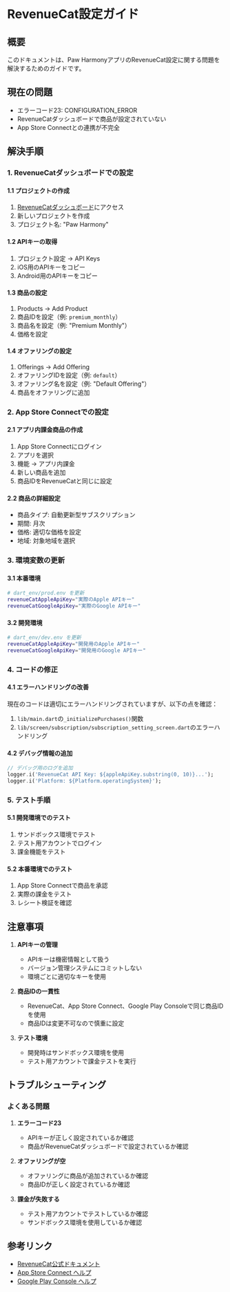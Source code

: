 # RevenueCat設定ガイド

## 概要
このドキュメントは、Paw HarmonyアプリのRevenueCat設定に関する問題を解決するためのガイドです。

## 現在の問題
- エラーコード23: CONFIGURATION_ERROR
- RevenueCatダッシュボードで商品が設定されていない
- App Store Connectとの連携が不完全

## 解決手順

### 1. RevenueCatダッシュボードでの設定

#### 1.1 プロジェクトの作成
1. [RevenueCatダッシュボード](https://app.revenuecat.com/)にアクセス
2. 新しいプロジェクトを作成
3. プロジェクト名: "Paw Harmony"

#### 1.2 APIキーの取得
1. プロジェクト設定 → API Keys
2. iOS用のAPIキーをコピー
3. Android用のAPIキーをコピー

#### 1.3 商品の設定
1. Products → Add Product
2. 商品IDを設定（例: `premium_monthly`）
3. 商品名を設定（例: "Premium Monthly"）
4. 価格を設定

#### 1.4 オファリングの設定
1. Offerings → Add Offering
2. オファリングIDを設定（例: `default`）
3. オファリング名を設定（例: "Default Offering"）
4. 商品をオファリングに追加

### 2. App Store Connectでの設定

#### 2.1 アプリ内課金商品の作成
1. App Store Connectにログイン
2. アプリを選択
3. 機能 → アプリ内課金
4. 新しい商品を追加
5. 商品IDをRevenueCatと同じに設定

#### 2.2 商品の詳細設定
- 商品タイプ: 自動更新型サブスクリプション
- 期間: 月次
- 価格: 適切な価格を設定
- 地域: 対象地域を選択

### 3. 環境変数の更新

#### 3.1 本番環境
```bash
# dart_env/prod.env を更新
revenueCatAppleApiKey="実際のApple APIキー"
revenueCatGoogleApiKey="実際のGoogle APIキー"
```

#### 3.2 開発環境
```bash
# dart_env/dev.env を更新
revenueCatAppleApiKey="開発用のApple APIキー"
revenueCatGoogleApiKey="開発用のGoogle APIキー"
```

### 4. コードの修正

#### 4.1 エラーハンドリングの改善
現在のコードは適切にエラーハンドリングされていますが、以下の点を確認：

1. `lib/main.dart`の`_initializePurchases()`関数
2. `lib/screen/subscription/subscription_setting_screen.dart`のエラーハンドリング

#### 4.2 デバッグ情報の追加
```dart
// デバッグ用のログを追加
logger.i('RevenueCat API Key: ${appleApiKey.substring(0, 10)}...');
logger.i('Platform: ${Platform.operatingSystem}');
```

### 5. テスト手順

#### 5.1 開発環境でのテスト
1. サンドボックス環境でテスト
2. テスト用アカウントでログイン
3. 課金機能をテスト

#### 5.2 本番環境でのテスト
1. App Store Connectで商品を承認
2. 実際の課金をテスト
3. レシート検証を確認

## 注意事項

1. **APIキーの管理**
   - APIキーは機密情報として扱う
   - バージョン管理システムにコミットしない
   - 環境ごとに適切なキーを使用

2. **商品IDの一貫性**
   - RevenueCat、App Store Connect、Google Play Consoleで同じ商品IDを使用
   - 商品IDは変更不可なので慎重に設定

3. **テスト環境**
   - 開発時はサンドボックス環境を使用
   - テスト用アカウントで課金テストを実行

## トラブルシューティング

### よくある問題

1. **エラーコード23**
   - APIキーが正しく設定されているか確認
   - 商品がRevenueCatダッシュボードで設定されているか確認

2. **オファリングが空**
   - オファリングに商品が追加されているか確認
   - 商品IDが正しく設定されているか確認

3. **課金が失敗する**
   - テスト用アカウントでテストしているか確認
   - サンドボックス環境を使用しているか確認

## 参考リンク

- [RevenueCat公式ドキュメント](https://docs.revenuecat.com/)
- [App Store Connect ヘルプ](https://help.apple.com/app-store-connect/)
- [Google Play Console ヘルプ](https://support.google.com/googleplay/android-developer) 